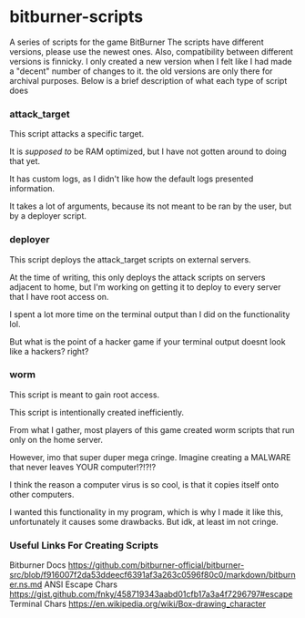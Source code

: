 # bitburner-scripts
A series of scripts for the game BitBurner
The scripts have different versions, please use the newest ones.
Also, compatibility between different versions is finnicky.
I only created a new version when I felt like I had made a "decent" number of changes to it.
the old versions are only there for archival purposes.
Below is a brief description of what each type of script does


### attack_target
This script attacks a specific target.

It is *supposed to* be RAM optimized, but I have not gotten around to doing that yet.

It has custom logs, as I didn't like how the default logs presented information.

It takes a lot of arguments, because its not meant to be ran by the user, but by a deployer script.


### deployer
This script deploys the attack_target scripts on external servers.

At the time of writing, this only deploys the attack scripts on servers adjacent to home, but I'm working on getting it to deploy to every server that I 
have root access on.

I spent a lot more time on the terminal output than I did on the functionality lol.

But what is the point of a hacker game if your terminal output doesnt look like a hackers? right?


### worm
This script is meant to gain root access.

This script is intentionally created inefficiently.

From what I gather, most players of this game created worm scripts that run only on the home server.

However, imo that super duper mega cringe. Imagine creating a MALWARE that never leaves YOUR computer!?!?!?

I think the reason a computer virus is so cool, is that it copies itself onto other computers.

I wanted this functionality in my program, which is why I made it like this, unfortunately it causes some drawbacks. But idk, at least im not cringe.

### Useful Links For Creating Scripts
Bitburner Docs    https://github.com/bitburner-official/bitburner-src/blob/f916007f2da53ddeecf6391af3a263c0596f80c0/markdown/bitburner.ns.md
ANSI Escape Chars https://gist.github.com/fnky/458719343aabd01cfb17a3a4f7296797#escape
Terminal Chars    https://en.wikipedia.org/wiki/Box-drawing_character
